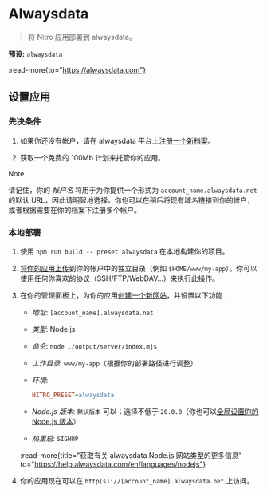# Alwaysdata

> 将 Nitro 应用部署到 alwaysdata。

**预设:** `alwaysdata`

:read-more{to="https://alwaysdata.com"}

## 设置应用

### 先决条件

1. 如果你还没有帐户，请在 alwaysdata 平台上[注册一个新档案](https://www.alwaysdata.com/en/register/)。

2. 获取一个免费的 100Mb 计划来托管你的应用。

> [!NOTE]
> 请记住，你的 *帐户名* 将用于为你提供一个形式为 `account_name.alwaysdata.net` 的默认 URL，因此请明智地选择。你也可以在稍后将现有域名链接到你的帐户，或者根据需要在你的档案下注册多个帐户。

### 本地部署

1. 使用 `npm run build -- preset alwaysdata` 在本地构建你的项目。

2. [将你的应用上传](https://help.alwaysdata.com/en/remote-access/)到你的帐户中的独立目录（例如 `$HOME/www/my-app`）。你可以使用任何你喜欢的协议（SSH/FTP/WebDAV…）来执行此操作。

3. 在你的管理面板上，为你的应用[创建一个新网站](https://admin.alwaysdata.com/site/add/)，并设置以下功能：
   - *地址*: `[account_name].alwaysdata.net`
   - *类型*: Node.js
   - *命令*: `node ./output/server/index.mjs`
   - *工作目录*: `www/my-app`（根据你的部署路径进行调整）
   - *环境*:

     ```ini
     NITRO_PRESET=alwaysdata
     ```

   - *Node.js 版本*: `默认版本` 可以；选择不低于 `20.0.0`（你也可以[全局设置你的 Node.js 版本](https://help.alwaysdata.com/en/languages/nodejs/configuration/#supported-versions)）
   - *热重启*: `SIGHUP`

   :read-more{title="获取有关 alwaysdata Node.js 网站类型的更多信息" to="https://help.alwaysdata.com/en/languages/nodejs"}

4. 你的应用现在可以在 `http(s)://[account_name].alwaysdata.net` 上访问。
